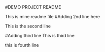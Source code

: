 #DEMO PROJECT README

This is mine readme file
#Adding 2nd line here

This is the second line

#Adding third line
This is third line

this is fourth line

